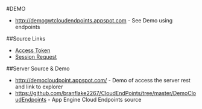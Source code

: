 #DEMO
- http://demogwtcloudendpoints.appspot.com - See Demo using endpoints

##Source Links
- [Access Token](https://github.com/branflake2267/CloudEndPoints/blob/master/DemoGwtCloudEndPoints/src/org/gonevertical/client/ClientFactory.java#L28)
- [Session Request](https://github.com/branflake2267/CloudEndPoints/blob/master/DemoGwtCloudEndPoints/src/org/gonevertical/client/data/requests/SessionRequest.java)

##Server Source & Demo
- http://democloudpoint.appspot.com/ - Demo of access the server rest and link to explorer
- https://github.com/branflake2267/CloudEndPoints/tree/master/DemoCloudEndpoints - App Engine Cloud Endpoints source